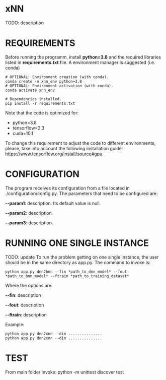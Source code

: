 # xNN
TODO: description


# REQUIREMENTS
Before running the programm, install **python=3.8** and the required libraries listed in **requirements.txt** file. A environment manager is suggested (i.e. conda)
~~~
# OPTIONAL: Environment creation (with conda).
conda create -n xnn_env python=3.8
# OPTIONAL: Environment activation (with conda).
conda activate xnn_env

# Dependencies installed.
pip install -r requirements.txt
~~~

Note that the code is optimized for:

- python=3.8
- tensorflow=2.3
- cuda=10.1

To change this requirement to adjust the code to different environments, please, take into account the following installation guide: https://www.tensorflow.org/install/source#gpu.

# CONFIGURATION
The program receives its configuration from a file located in ./configuration/config.py. The parameters that need to be configured are:

**--param1**: description. Its default value is null.

**--param2**: description.

**--param3**: description.


# RUNNING ONE SINGLE INSTANCE
TODO: update
To run the problem getting on one single instance, the user should be in the same directory as app.py. The command to invoke is:
~~~
python app.py dnn2bnn --fin *path_to_dnn_model* --fout *path_to_bnn_model* --ftrain *path_to_training_dataset*
~~~

Where the options are:

**--fin**: description

**--fout**: description

**--ftrain**: description


Example:
~~~
python app.py dnn2xnn --din ...............
python app.py dnn2xnn --din ...............
~~~


# TEST
From main folder invoke:
python -m unittest discover test